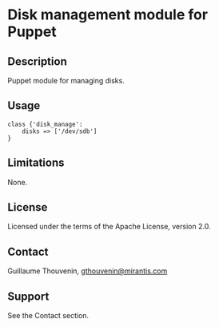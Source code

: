 Disk management module for Puppet
=================================

Description
-----------

Puppet module for managing disks.

Usage
-----

```puppet
class {'disk_manage':
    disks => ['/dev/sdb']
}

```

Limitations
-----------

None.

License
-------

Licensed under the terms of the Apache License, version 2.0.

Contact
-------

Guillaume Thouvenin, <gthouvenin@mirantis.com>

Support
-------

See the Contact section.
